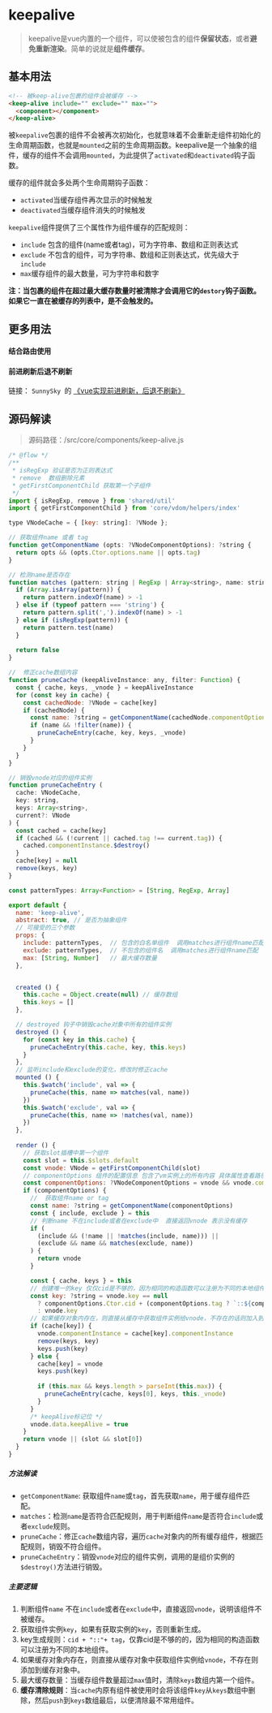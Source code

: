 # keepalive

> keepalive是vue内置的一个组件，可以使被包含的组件**保留状态**，或者**避免重新渲染**。简单的说就是**组件缓存**。

## 基本用法

```html
<!-- 被keep-alive包裹的组件会被缓存 -->
<keep-alive include="" exclude="" max="">
  <component></component>
</keep-alive>
```

被`keepalive`包裹的组件不会被再次初始化，也就意味着不会重新走组件初始化的生命周期函数，也就是`mounted`之前的生命周期函数。keepalive是一个抽象的组件，缓存的组件不会调用`mounted`，为此提供了`activated`和`deactivated`钩子函数。

缓存的组件就会多处两个生命周期钩子函数：

* `activated`当缓存组件再次显示的时候触发
* `deactivated`当缓存组件消失的时候触发

`keepalive`组件提供了三个属性作为组件缓存的匹配规则：

* `include` 包含的组件(name或者tag)，可为字符串、数组和正则表达式
* `exclude` 不包含的组件，可为字符串、数组和正则表达式，优先级大于`include`
* `max`缓存组件的最大数量，可为字符串和数字

**注：当包裹的组件在超过最大缓存数量时被清除才会调用它的`destory`钩子函数。如果它一直在被缓存的列表中，是不会触发的。**

## 更多用法

#### 结合路由使用

#### 前进刷新后退不刷新

链接： `SunnySky `的  [《vue实现前进刷新，后退不刷新》](https://juejin.im/post/5a69894a518825733b0f12f2)

## 源码解读

>  源码路径：/src/core/components/keep-alive.js

```js
/* @flow */
/**
 * isRegExp 验证是否为正则表达式 
 * remove  数组删除元素
 * getFirstComponentChild 获取第一个子组件
 */
import { isRegExp, remove } from 'shared/util'
import { getFirstComponentChild } from 'core/vdom/helpers/index'

type VNodeCache = { [key: string]: ?VNode };

// 获取组件name 或者 tag
function getComponentName (opts: ?VNodeComponentOptions): ?string {
  return opts && (opts.Ctor.options.name || opts.tag)
}

// 检测name是否存在
function matches (pattern: string | RegExp | Array<string>, name: string): boolean {
  if (Array.isArray(pattern)) {
    return pattern.indexOf(name) > -1
  } else if (typeof pattern === 'string') {
    return pattern.split(',').indexOf(name) > -1
  } else if (isRegExp(pattern)) {
    return pattern.test(name)
  }
  
  return false
}

//  修正cache数组内容
function pruneCache (keepAliveInstance: any, filter: Function) {
  const { cache, keys, _vnode } = keepAliveInstance
  for (const key in cache) {
    const cachedNode: ?VNode = cache[key]
    if (cachedNode) {
      const name: ?string = getComponentName(cachedNode.componentOptions)
      if (name && !filter(name)) {
        pruneCacheEntry(cache, key, keys, _vnode)
      }
    }
  }
}

// 销毁vnode对应的组件实例
function pruneCacheEntry (
  cache: VNodeCache,
  key: string,
  keys: Array<string>,
  current?: VNode
) {
  const cached = cache[key]
  if (cached && (!current || cached.tag !== current.tag)) {
    cached.componentInstance.$destroy()
  }
  cache[key] = null
  remove(keys, key)
}

const patternTypes: Array<Function> = [String, RegExp, Array]

export default {
  name: 'keep-alive',
  abstract: true, // 是否为抽象组件
  // 可接受的三个参数
  props: {
    include: patternTypes,  // 包含的白名单组件  调用matches进行组件name匹配
    exclude: patternTypes,  // 不包含的组件名  调用matches进行组件name匹配
    max: [String, Number]   // 最大缓存数量
  },


  created () {
    this.cache = Object.create(null) // 缓存数组
    this.keys = []
  },

  // destroyed 钩子中销毁cache对象中所有的组件实例
  destroyed () {
    for (const key in this.cache) {
      pruneCacheEntry(this.cache, key, this.keys)
    }
  },
  // 监听include和exclude的变化，修改时修正cache
  mounted () {
    this.$watch('include', val => {
      pruneCache(this, name => matches(val, name))
    })
    this.$watch('exclude', val => {
      pruneCache(this, name => !matches(val, name))
    })
  },
   
  render () {
    // 获取slot插槽中第一个组件
    const slot = this.$slots.default
    const vnode: VNode = getFirstComponentChild(slot)
    // componentOptions 组件的配置信息 包含了vm实例上的所有内容 具体属性查看路径  /flow/optiopns中的ComponentOptions
    const componentOptions: ?VNodeComponentOptions = vnode && vnode.componentOptions
    if (componentOptions) {
      //  获取组件name or tag
      const name: ?string = getComponentName(componentOptions)
      const { include, exclude } = this
      // 判断name 不在include或者在exclude中  直接返回vnode 表示没有缓存
      if (
        (include && (!name || !matches(include, name))) ||
        (exclude && name && matches(exclude, name))
      ) {
        return vnode
      }

      const { cache, keys } = this
      // 创建唯一的key 仅仅cid是不够的，因为相同的构造函数可以注册为不同的本地组件
      const key: ?string = vnode.key == null
        ? componentOptions.Ctor.cid + (componentOptions.tag ? `::${componentOptions.tag}` : '')
        : vnode.key
      // 如果缓存对象内存在，则直接从缓存中获取组件实例给vnode，不存在的话则加入到缓存对象内
      if (cache[key]) {
        vnode.componentInstance = cache[key].componentInstance
        remove(keys, key)
        keys.push(key)
      } else {
        cache[key] = vnode
        keys.push(key)
      
        if (this.max && keys.length > parseInt(this.max)) {
          pruneCacheEntry(cache, keys[0], keys, this._vnode)
        }
      }
      /* keepAlive标记位 */
      vnode.data.keepAlive = true
    }
    return vnode || (slot && slot[0])
  }
}

```

##### 方法解读

* `getComponentName`: 获取组件`name`或`tag`，首先获取`name`，用于缓存组件匹配。
* `matches`：检测`name`是否符合匹配规则，用于判断组件`name`是否符合`include`或者`exclude`规则。
* `pruneCache`：修正`cache`数组内容，遍历`cache`对象内的所有缓存组件，根据匹配规则，销毁不符合组件。
* `pruneCacheEntry`：销毁`vnode`对应的组件实例，调用的是组价实例的`$destroy()`方法进行销毁。

##### 主要逻辑

1. 判断组件`name` 不在`include`或者在`exclude`中，直接返回`vnode`，说明该组件不被缓存。
2. 获取组件实例`key`，如果有获取实例的`key`，否则重新生成。
3. key生成规则：`cid + "::"+ tag`，仅靠cid是不够的的，因为相同的构造函数可以注册为不同的本地组件。
4. 如果缓存对象内存在，则直接从缓存对象中获取组件实例给`vnode`，不存在则添加到缓存对象中。
5. 最大缓存数量：当缓存组件数量超过`max`值时，清除`keys`数组内第一个组件。
6. **缓存清除规则**：当`cache`内原有组件被使用时会将该组件`key`从`keys`数组中删除，然后`push`到`keys`数组最后，以便清除最不常用组件。

